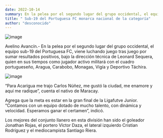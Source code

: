 ```yaml
---
date: 2022-10-14
summary: En la pelea por el segundo lugar del grupo occidental, el equipo sub-19 del Portuguesa FC
title: " Sub-19 del Portuguesa FC monarca nacional de la categoría"
author: "desconocido"
---
```


![image](https://user-images.githubusercontent.com/66704744/195995297-a30821e3-8fc2-455d-8b10-88b4ef904440.png)

Avelino Avancín.- En la pelea por el segundo lugar del grupo occidental, el equipo sub-19 del Portuguesa FC, viene luchando juego tras juego por sumar resultados positivos, bajo la dirección técnica de Leonard Sequera, quien en sus tiempos como jugador activo militará con el cuadro portugueseño, Aragua, Carabobo, Monagas, Vigía y Deportivo Táchira.

![image](https://user-images.githubusercontent.com/66704744/195995283-feb2954a-8961-4535-bee9-2672c84c3461.png)

“Para Acarigua me trajo Carlos Núñez, me gustó la ciudad, me enamore y aquí me radique”, cuenta el nativo de Maracay.

 

Agrega que la meta es estar en la gran final de la Ligafutve Junior. “Contamos con un equipo dotado de mucho talento, con dinámica y velocidad. Esperamos ganar el certamen”, indicó.

 

Los mejores del conjunto llanero en esta división han sido el goleador Jonathan Rojas, el portero Víctor Daza, el lateral izquierdo Cristian Rodríguez y el mediocampista Santiago Riera.

 
